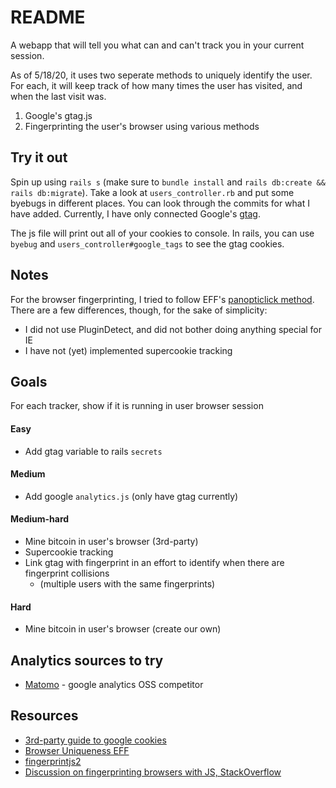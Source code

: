 # README

A webapp that will tell you what can and can't track you in your current session.

As of 5/18/20, it uses two seperate methods to uniquely identify the user. For each, it will keep track of how many times the user has visited, and when the last visit was.
  1. Google's gtag.js
  2. Fingerprinting the user's browser using various methods

## Try it out
Spin up using `rails s` (make sure to `bundle install` and `rails db:create && rails db:migrate`). Take a look at `users_controller.rb` and put some byebugs in different places. You can look through the commits for what I have added. Currently, I have only connected Google's [gtag](https://developers.google.com/analytics/devguides/collection/gtagjs).

The js file will print out all of your cookies to console. In rails, you can use `byebug` and `users_controller#google_tags` to see the gtag cookies.

## Notes
For the browser fingerprinting, I tried to follow EFF's [panopticlick method](https://panopticlick.eff.org/static/browser-uniqueness.pdf). There are a few differences, though, for the sake of simplicity:
- I did not use PluginDetect, and did not bother doing anything special for IE
- I have not (yet) implemented supercookie tracking

## Goals
For each tracker, show if it is running in user browser session

#### Easy
* Add gtag variable to rails `secrets`

#### Medium

* Add google `analytics.js` (only have gtag currently)

#### Medium-hard
* Mine bitcoin in user's browser (3rd-party)
* Supercookie tracking
* Link gtag with fingerprint in an effort to identify when there are fingerprint collisions
  * (multiple users with the same fingerprints)

#### Hard
* Mine bitcoin in user's browser (create our own)

## Analytics sources to try
* [Matomo](matomo.org) - google analytics OSS competitor 

## Resources
- [3rd-party guide to google cookies](https://www.optimizesmart.com/google-analytics-cookies-ultimate-guide/#a4)
- [Browser Uniqueness EFF](https://panopticlick.eff.org/static/browser-uniqueness.pdf)
- [fingerprintjs2](https://github.com/Valve/fingerprintjs2)
- [Discussion on fingerprinting browsers with JS, StackOverflow](https://stackoverflow.com/questions/44030666)